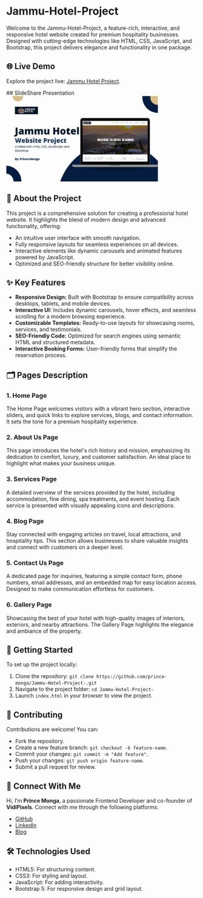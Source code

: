 <h1>Jammu-Hotel-Project</h1>
<p>
    Welcome to the Jammu-Hotel-Project, a feature-rich, interactive, and responsive hotel website created for premium hospitality businesses. Designed with cutting-edge technologies like HTML, CSS, JavaScript, and Bootstrap, this project delivers elegance and functionality in one package.
</p>

<h2>🌐 Live Demo</h2>
<p>
    Explore the project live: <a href="https://prince-monga.github.io/Jammu-Hotel-Project-/index.html" target="_blank">Jammu Hotel Project</a>.
</p>
## SlideShare Presentation
<br>
<a href="https://www.slideshare.net/slideshow/embed_code/key/NhOOu2MkuuvE9?hostedIn=slideshare&page=upload">
  <img src="https://github.com/prince-monga/Jammu-Hotel-Project-/blob/main/By%20Prince%20Monga.jpg?raw=true" alt="View my SlideShare Presentation" width="400" />
</a>


<h2>📖 About the Project</h2>
<p>
    This project is a comprehensive solution for creating a professional hotel website. It highlights the blend of modern design and advanced functionality, offering:
</p>
<ul>
    <li>An intuitive user interface with smooth navigation.</li>
    <li>Fully responsive layouts for seamless experiences on all devices.</li>
    <li>Interactive elements like dynamic carousels and animated features powered by JavaScript.</li>
    <li>Optimized and SEO-friendly structure for better visibility online.</li>
</ul>

<h2>✨ Key Features</h2>
<ul>
    <li><strong>Responsive Design:</strong> Built with Bootstrap to ensure compatibility across desktops, tablets, and mobile devices.</li>
    <li><strong>Interactive UI:</strong> Includes dynamic carousels, hover effects, and seamless scrolling for a modern browsing experience.</li>
    <li><strong>Customizable Templates:</strong> Ready-to-use layouts for showcasing rooms, services, and testimonials.</li>
    <li><strong>SEO-Friendly Code:</strong> Optimized for search engines using semantic HTML and structured metadata.</li>
    <li><strong>Interactive Booking Forms:</strong> User-friendly forms that simplify the reservation process.</li>
</ul>

<h2>🗂️ Pages Description</h2>
<h3>1. Home Page</h3>
<p>
    The Home Page welcomes visitors with a vibrant hero section, interactive sliders, and quick links to explore services, blogs, and contact information. It sets the tone for a premium hospitality experience.
</p>

<h3>2. About Us Page</h3>
<p>
    This page introduces the hotel's rich history and mission, emphasizing its dedication to comfort, luxury, and customer satisfaction. An ideal place to highlight what makes your business unique.
</p>

<h3>3. Services Page</h3>
<p>
    A detailed overview of the services provided by the hotel, including accommodation, fine dining, spa treatments, and event hosting. Each service is presented with visually appealing icons and descriptions.
</p>

<h3>4. Blog Page</h3>
<p>
    Stay connected with engaging articles on travel, local attractions, and hospitality tips. This section allows businesses to share valuable insights and connect with customers on a deeper level.
</p>

<h3>5. Contact Us Page</h3>
<p>
    A dedicated page for inquiries, featuring a simple contact form, phone numbers, email addresses, and an embedded map for easy location access. Designed to make communication effortless for customers.
</p>

<h3>6. Gallery Page</h3>
<p>
    Showcasing the best of your hotel with high-quality images of interiors, exteriors, and nearby attractions. The Gallery Page highlights the elegance and ambiance of the property.
</p>

<h2>🚀 Getting Started</h2>
<p>
    To set up the project locally:
</p>
<ol>
    <li>Clone the repository: <code>git clone https://github.com/prince-monga/Jammu-Hotel-Project-.git</code></li>
    <li>Navigate to the project folder: <code>cd Jammu-Hotel-Project-</code></li>
    <li>Launch <code>index.html</code> in your browser to view the project.</li>
</ol>

<h2>🤝 Contributing</h2>
<p>
    Contributions are welcome! You can:
</p>
<ul>
    <li>Fork the repository.</li>
    <li>Create a new feature branch: <code>git checkout -b feature-name</code>.</li>
    <li>Commit your changes: <code>git commit -m "Add feature"</code>.</li>
    <li>Push your changes: <code>git push origin feature-name</code>.</li>
    <li>Submit a pull request for review.</li>
</ul>

<h2>📌 Connect With Me</h2>
<p>
    Hi, I’m <strong>Prince Monga</strong>, a passionate Frontend Developer and co-founder of <strong>VidiPixels</strong>. Connect with me through the following platforms:
</p>
<ul>
    <li><a href="https://github.com/prince-monga" target="_blank">GitHub</a></li>
    <li><a href="https://www.linkedin.com/in/prince-monga-/" target="_blank">LinkedIn</a></li>
    <li><a href="https://prince-monga.blogspot.com/" target="_blank">Blog</a> </li>
</ul>

<h2>🛠️ Technologies Used</h2>
<ul>
    <li>HTML5: For structuring content.</li>
    <li>CSS3: For styling and layout.</li>
    <li>JavaScript: For adding interactivity.</li>
    <li>Bootstrap 5: For responsive design and grid layout.</li>
</ul>

